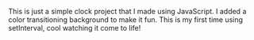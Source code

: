 This is just a simple clock project that I made using JavaScript. I added a color transitioning background to make it fun. This is my first time using setInterval, cool watching it come to life!